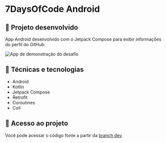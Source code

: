 # 7DaysOfCode Android

## 📐 Projeto desenvolvido

App Android desenvolvido com o Jetpack Compose para exibir informações do perfil do GitHub:

![App de demonstração do desafio](https://user-images.githubusercontent.com/8989346/170301684-a8d09cea-9032-4a77-b7ed-319498c8c916.gif)

## 🔨 Técnicas e tecnologias

- Android
- Kotlin
- Jetpack Compose
- Retrofit
- Coroutines
- Coil

## 📂 Acesso ao projeto

Você pode acessar o código fonte a partir da [branch dev](https://github.com/alura-cursos/SevenDaysOfCodeAndroid/tree/dev).

<!-- ## 🎯 Desafio 

Gostou do projeto e quer fazer o desafio? Faça um registro no #7DaysOfCode Kotlin
